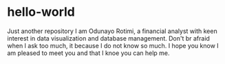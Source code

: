 # hello-world
Just another repository
I am Odunayo Rotimi, a financial analyst with keen interest in data visualization and database management. 
Don't br afraid when I ask too much, it because I do not know so much.
I hope you know I am pleased to meet you and that I knoe you can help me.
